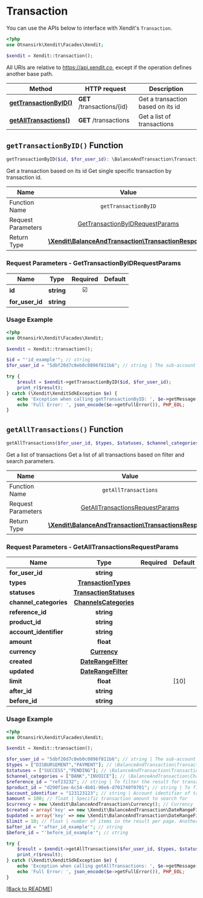 # Transaction


You can use the APIs below to interface with Xendit's `Transaction`.

```php
<?php
use Otnansirk\Xendit\Facades\Xendit;

$xendit = Xendit::transaction();
```

All URIs are relative to https://api.xendit.co, except if the operation defines another base path.

| Method | HTTP request | Description |
| ------------- | ------------- | ------------- |
| [**getTransactionByID()**](Transaction.md#gettransactionbyid-function) | **GET** /transactions/{id} | Get a transaction based on its id |
| [**getAllTransactions()**](Transaction.md#getalltransactions-function) | **GET** /transactions | Get a list of transactions |


## `getTransactionByID()` Function

```php
getTransactionByID($id, $for_user_id): \BalanceAndTransaction\TransactionResponse
```

Get a transaction based on its id
    Get single specific transaction by transaction id.

| Name          |    Value 	     |
|--------------------|:-------------:|
| Function Name | `getTransactionByID` |
| Request Parameters  |  [GetTransactionByIDRequestParams](#request-parameters--GetTransactionByIDRequestParams)	 |
| Return Type  |  [**\Xendit\BalanceAndTransaction\TransactionResponse**](https://github.com/xendit/xendit-php/blob/master/docs/BalanceAndTransaction/TransactionResponse.md) |

### Request Parameters - GetTransactionByIDRequestParams

|Name | Type | Required |Default |
|-------------|:-------------:|:-------------:|-------------| 
| **id** | **string** | ☑️ |  |
| **for_user_id** | **string** |  |  |

### Usage Example
```php
<?php
use Otnansirk\Xendit\Facades\Xendit;

$xendit = Xendit::transaction();

$id = "'id_example'"; // string
$for_user_id = "5dbf20d7c8eb0c0896f811b6"; // string | The sub-account user-id that you want to make this transaction for. This header is only used if you have access to xenPlatform. See xenPlatform for more information

try {
    $result = $xendit->getTransactionByID($id, $for_user_id);
    print_r($result);
} catch (\Xendit\XenditSdkException $e) {
    echo 'Exception when calling getTransactionByID: ', $e->getMessage(), PHP_EOL;
    echo 'Full Error: ', json_encode($e->getFullError()), PHP_EOL;
}
```


## `getAllTransactions()` Function

```php
getAllTransactions($for_user_id, $types, $statuses, $channel_categories, $reference_id, $product_id, $account_identifier, $amount, $currency, $created, $updated, $limit, $after_id, $before_id): \BalanceAndTransaction\TransactionsResponse
```

Get a list of transactions
    Get a list of all transactions based on filter and search parameters.

| Name          |    Value 	     |
|--------------------|:-------------:|
| Function Name | `getAllTransactions` |
| Request Parameters  |  [GetAllTransactionsRequestParams](#request-parameters--GetAllTransactionsRequestParams)	 |
| Return Type  |  [**\Xendit\BalanceAndTransaction\TransactionsResponse**](https://github.com/xendit/xendit-php/blob/master/docs/BalanceAndTransaction/TransactionsResponse.md) |

### Request Parameters - GetAllTransactionsRequestParams

|Name | Type | Required |Default |
|-------------|:-------------:|:-------------:|-------------| 
| **for_user_id** | **string** |  |  |
| **types** | [**TransactionTypes**](https://github.com/xendit/xendit-php/blob/master/docs/BalanceAndTransaction/TransactionTypes.md) |  |  |
| **statuses** | [**TransactionStatuses**](https://github.com/xendit/xendit-php/blob/master/docs/BalanceAndTransaction/TransactionStatuses.md) |  |  |
| **channel_categories** | [**ChannelsCategories**](https://github.com/xendit/xendit-php/blob/master/docs/BalanceAndTransaction/ChannelsCategories.md) |  |  |
| **reference_id** | **string** |  |  |
| **product_id** | **string** |  |  |
| **account_identifier** | **string** |  |  |
| **amount** | **float** |  |  |
| **currency** | [**Currency**](https://github.com/xendit/xendit-php/blob/master/docs/BalanceAndTransaction/Currency.md) |  |  |
| **created** | [**DateRangeFilter**](https://github.com/xendit/xendit-php/blob/master/docs/BalanceAndTransaction/DateRangeFilter.md) |  |  |
| **updated** | [**DateRangeFilter**](https://github.com/xendit/xendit-php/blob/master/docs/BalanceAndTransaction/DateRangeFilter.md) |  |  |
| **limit** | **float** |  | [10] |
| **after_id** | **string** |  |  |
| **before_id** | **string** |  |  |

### Usage Example
```php
<?php
use Otnansirk\Xendit\Facades\Xendit;

$xendit = Xendit::transaction();

$for_user_id = "5dbf20d7c8eb0c0896f811b6"; // string | The sub-account user-id that you want to make this transaction for. This header is only used if you have access to xenPlatform. See xenPlatform for more information
$types = ["DISBURSEMENT","PAYMENT"]; // \BalanceAndTransaction\TransactionTypes[] | Transaction types that will be included in the result. Default is to include all transaction types
$statuses = ["SUCCESS","PENDING"]; // \BalanceAndTransaction\TransactionStatuses[] | Status of the transaction. Default is to include all status.
$channel_categories = ["BANK","INVOICE"]; // \BalanceAndTransaction\ChannelsCategories[] | Payment channels in which the transaction is carried out. Default is to include all channels.
$reference_id = "ref23232"; // string | To filter the result for transactions with matching reference given (case sensitive)
$product_id = "d290f1ee-6c54-4b01-90e6-d701748f0701"; // string | To filter the result for transactions with matching product_id (a.k.a payment_id) given (case sensitive)
$account_identifier = "123123123"; // string | Account identifier of transaction. The format will be different from each channel. For example, on `BANK` channel it will be account number and on `CARD` it will be masked card number.
$amount = 100; // float | Specific transaction amount to search for
$currency = new \Xendit\BalanceAndTransaction\Currency(); // Currency
$created = array('key' => new \Xendit\BalanceAndTransaction\DateRangeFilter()); // DateRangeFilter | Filter time of transaction by created date. If not specified will list all dates.
$updated = array('key' => new \Xendit\BalanceAndTransaction\DateRangeFilter()); // DateRangeFilter | Filter time of transaction by updated date. If not specified will list all dates.
$limit = 10; // float | number of items in the result per page. Another name for \"results_per_page\"
$after_id = "'after_id_example'"; // string
$before_id = "'before_id_example'"; // string

try {
    $result = $xendit->getAllTransactions($for_user_id, $types, $statuses, $channel_categories, $reference_id, $product_id, $account_identifier, $amount, $currency, $created, $updated, $limit, $after_id, $before_id);
    print_r($result);
} catch (\Xendit\XenditSdkException $e) {
    echo 'Exception when calling getAllTransactions: ', $e->getMessage(), PHP_EOL;
    echo 'Full Error: ', json_encode($e->getFullError()), PHP_EOL;
}
```



[[Back to README]](../README.md)